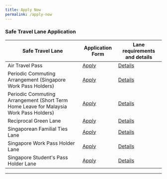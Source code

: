 ```yaml
---
title: Apply Now
permalink: /apply-now
---
```


### Safe Travel Lane Application 

|Safe Travel Lane | Application Form| Lane requirements and details |
| ------------- |-------------------| -----------------------------|
|Air Travel Pass| [Apply](https://go.gov.sg/atpsg) | [Details](/atp/requirements-and-process)  |
|Periodic Commuting Arrangement (Singapore Work Pass Holders)| [Apply](https://eservices.ica.gov.sg/STO) |  [Details](/pca/requirements-and-process)|
|Periodic Commuting Arrangement (Short Term Home Leave for Malaysia Work Pass Holders)| [Apply](https://go.gov.sg/pcasgpr) | [Details](/pca/sc-pr-leave)|
|Reciprocal Green Lane| [Apply](https://eservices.ica.gov.sg/STO) | [Details](/rgl/overview) |   
|Singaporean Familial Ties Lane| [Apply](https://form.gov.sg/#!/5e3648e9405c180011dc5f9c)| [Details](/scpr-familial-ties-lane/requirements-and-process) |  
|Singapore Work Pass Holder Lane| [Apply](https://www.mom.gov.sg/covid-19/requirements-to-bring-pass-holders-into-singapore) | [Details](/wphl/requirements-and-process)|
|Singapore Student's Pass Holder Lane| [Apply](https://form.gov.sg/#!/5e3648e9405c180011dc5f9c) | [Details](/stpl/requirements-and-process) |


-----
